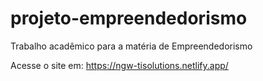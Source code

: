 # projeto-empreendedorismo
Trabalho acadêmico para a matéria de Empreendedorismo

Acesse o site em: https://ngw-tisolutions.netlify.app/
